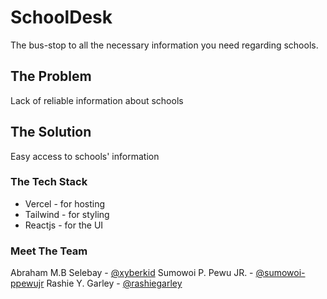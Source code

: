 # SchoolDesk
The bus-stop to all the necessary information you need regarding schools.

## The Problem
Lack of reliable information about schools

## The Solution
Easy access to schools' information 


### The Tech Stack
- Vercel - for hosting
- Tailwind - for styling
- Reactjs - for the UI


### Meet The Team
Abraham M.B Selebay - [@xyberkid](https://www.github.com/xyberkid)
Sumowoi P. Pewu JR. - [@sumowoi-ppewujr](https://www.github.com/sumowoi-ppewujr)
Rashie Y. Garley - [@rashiegarley](https://www.github.com/rashiegarley)

